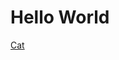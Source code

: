 <html>
<body>
<h1>Hello World</h1>
<a href="intent://arvr.google.com/scene-viewer/1.0?file=https://github.com/mikedriessen/AR_Test/raw/master/3DModel/15-5-2020%20CatLowpoly.gltf#Intent;scheme=https;package=com.google.android.googlequicksearchbox;action=android.intent.action.VIEW;S.browser_fallback_url=https://developers.google.com/ar;end;">Cat</a>

</body>
</html>
